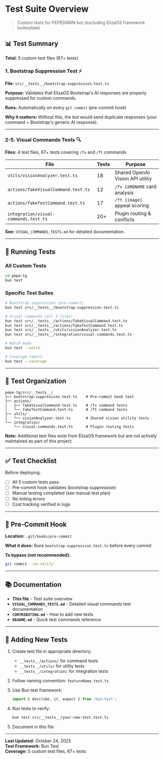 # Test Suite Overview

> Custom tests for PEPEDAWN bot (excluding ElizaOS framework boilerplate)

## 📊 Test Summary

**Total:** 5 custom test files (67+ tests)

### 1. Bootstrap Suppression Test ⚡

**File:** `src/__tests__/bootstrap-suppression.test.ts`

**Purpose:** Validates that ElizaOS Bootstrap's AI responses are properly suppressed for custom commands.

**Runs:** Automatically on every `git commit` (pre-commit hook)

**Why it matters:** Without this, the bot would send duplicate responses (your command + Bootstrap's generic AI response).

---

### 2-5. Visual Commands Tests 🔍

**Files:** 4 test files, 67+ tests covering `/fv` and `/ft` commands

| File | Tests | Purpose |
|------|-------|---------|
| `utils/visionAnalyzer.test.ts` | 18 | Shared OpenAI Vision API utility |
| `actions/fakeVisualCommand.test.ts` | 12 | `/fv CARDNAME` card analysis |
| `actions/fakeTestCommand.test.ts` | 17 | `/ft [image]` appeal scoring |
| `integration/visual-commands.test.ts` | 20+ | Plugin routing & conflicts |

**See:** `VISUAL_COMMANDS_TESTS.md` for detailed documentation.

---

## 🧪 Running Tests

### All Custom Tests
```bash
cd pepe-tg
bun test
```

### Specific Test Suites
```bash
# Bootstrap suppression (pre-commit)
bun test src/__tests__/bootstrap-suppression.test.ts

# Visual commands (all 4 files)
bun test src/__tests__/actions/fakeVisualCommand.test.ts
bun test src/__tests__/actions/fakeTestCommand.test.ts
bun test src/__tests__/utils/visionAnalyzer.test.ts
bun test src/__tests__/integration/visual-commands.test.ts

# Watch mode
bun test --watch

# Coverage report
bun test --coverage
```

---

## 📁 Test Organization

```
pepe-tg/src/__tests__/
├── bootstrap-suppression.test.ts    # Pre-commit hook test
├── actions/
│   ├── fakeVisualCommand.test.ts    # /fv command tests
│   └── fakeTestCommand.test.ts      # /ft command tests
├── utils/
│   └── visionAnalyzer.test.ts       # Shared vision utility tests
└── integration/
    └── visual-commands.test.ts      # Plugin routing tests
```

**Note:** Additional test files exist from ElizaOS framework but are not actively maintained as part of this project.

---

## ✅ Test Checklist

Before deploying:

- [ ] All 5 custom tests pass
- [ ] Pre-commit hook validates (bootstrap suppression)
- [ ] Manual testing completed (see manual test plan)
- [ ] No linting errors
- [ ] Cost tracking verified in logs

---

## 🔄 Pre-Commit Hook

**Location:** `.git/hooks/pre-commit`

**What it does:** Runs `bootstrap-suppression.test.ts` before every commit

**To bypass (not recommended):**
```bash
git commit --no-verify
```

---

## 📚 Documentation

- **This file** - Test suite overview
- **`VISUAL_COMMANDS_TESTS.md`** - Detailed visual commands test documentation
- **`CONTRIBUTING.md`** - How to add new tests
- **`README.md`** - Quick test commands reference

---

## 🎯 Adding New Tests

1. Create test file in appropriate directory:
   - `__tests__/actions/` for command tests
   - `__tests__/utils/` for utility tests
   - `__tests__/integration/` for integration tests

2. Follow naming convention: `featureName.test.ts`

3. Use Bun test framework:
   ```typescript
   import { describe, it, expect } from 'bun:test';
   ```

4. Run tests to verify:
   ```bash
   bun test src/__tests__/your-new-test.test.ts
   ```

5. Document in this file

---

**Last Updated:** October 24, 2025  
**Test Framework:** Bun Test  
**Coverage:** 5 custom test files, 67+ tests

